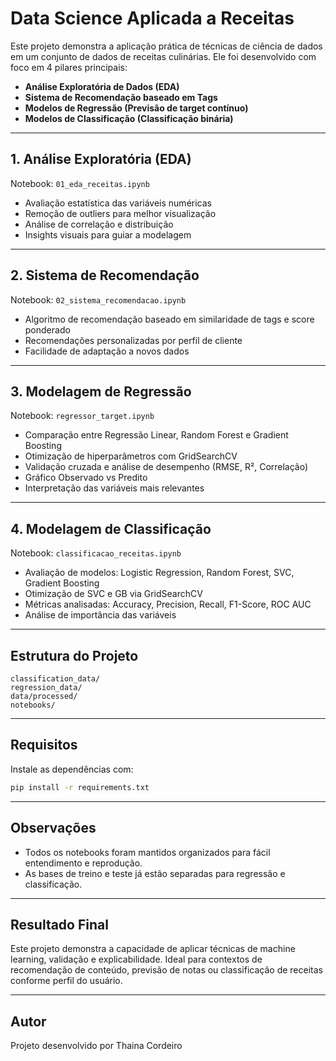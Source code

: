 # Data Science Aplicada a Receitas

Este projeto demonstra a aplicação prática de técnicas de ciência de dados em um conjunto de dados de receitas culinárias. Ele foi desenvolvido com foco em 4 pilares principais:

- **Análise Exploratória de Dados (EDA)**
- **Sistema de Recomendação baseado em Tags**
- **Modelos de Regressão (Previsão de target contínuo)**
- **Modelos de Classificação (Classificação binária)**

---

##  1. Análise Exploratória (EDA)

Notebook: `01_eda_receitas.ipynb`

- Avaliação estatística das variáveis numéricas
- Remoção de outliers para melhor visualização
- Análise de correlação e distribuição
- Insights visuais para guiar a modelagem

---

##  2. Sistema de Recomendação

Notebook: `02_sistema_recomendacao.ipynb`

- Algoritmo de recomendação baseado em similaridade de tags e score ponderado
- Recomendações personalizadas por perfil de cliente
- Facilidade de adaptação a novos dados

---

##  3. Modelagem de Regressão

Notebook: `regressor_target.ipynb`

- Comparação entre Regressão Linear, Random Forest e Gradient Boosting
- Otimização de hiperparâmetros com GridSearchCV
- Validação cruzada e análise de desempenho (RMSE, R², Correlação)
- Gráfico Observado vs Predito
- Interpretação das variáveis mais relevantes

---

##  4. Modelagem de Classificação

Notebook: `classificacao_receitas.ipynb`

- Avaliação de modelos: Logistic Regression, Random Forest, SVC, Gradient Boosting
- Otimização de SVC e GB via GridSearchCV
- Métricas analisadas: Accuracy, Precision, Recall, F1-Score, ROC AUC
- Análise de importância das variáveis

---

##  Estrutura do Projeto

```
classification_data/
regression_data/
data/processed/
notebooks/
```

---

##  Requisitos

Instale as dependências com:

```bash
pip install -r requirements.txt
```

---

## Observações

- Todos os notebooks foram mantidos organizados para fácil entendimento e reprodução.
- As bases de treino e teste já estão separadas para regressão e classificação.

---

## Resultado Final

Este projeto demonstra a capacidade de aplicar técnicas de machine learning, validação e explicabilidade. Ideal para contextos de recomendação de conteúdo, previsão de notas ou classificação de receitas conforme perfil do usuário.

---

## Autor

Projeto desenvolvido por Thaina Cordeiro